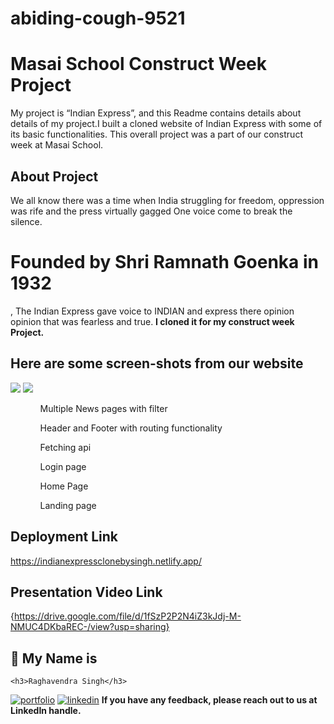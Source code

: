 # abiding-cough-9521
# Masai School Construct Week Project
My project is “Indian Express”, and this Readme contains details about details of my project.I built a cloned website of Indian Express with some of its basic functionalities. This overall project was a part of our construct week at Masai School.
## About Project
We all know there was a time when India struggling for freedom, oppression was rife and the press virtually gagged
One voice come to break the silence. <h1>Founded by Shri Ramnath Goenka in 1932</h1>, The Indian Express gave voice to INDIAN and express there opinion opinion that was fearless and true.
<b> I cloned it for my construct week Project. </b>

<h2>Here are some screen-shots from our website</h2>

<img src="https://drive.google.com/file/d/1lvmo6nzJHTCVAukuntsOiYpI-B9DUCHA/view?usp=sharing"/>


<img src= "https://lh3.googleusercontent.com/LVIU-MGK1bgwjip2ogYjXJbhjToUXBPLn0Ii7sHQ5CizEG6A8c_tdVB9LVMhjVFz_EbIyRFGeIlpfwbPNZ3DC1ZiuCCLMdaXTnbBPEKdINRKCu3DWDcgzw6TCuhbhpYwp6jQJdBlch0AOzEdJY6mZbvv4O38qdx3Q9jR82wi2J08tEv7mCx1E9eSlHeHVG3PgktUaCBQx1SlTJfRgs6BMfRQgz3RETQk3jwet59gcwvhV01cspoH4HjZU3wB9DaxyE8Aq8C8gbHCkCjXDRnp9p2cr3540t8QH6IAf61ntHwe_01LN7Hbe-FootdebZJQDxbuISnZ4Xzmuk9rjOefF4_OptdWRFskI8d4mRxKdSYvjYGCF1OxC903MKjX6EwYj9h9zYFOQBEWP03q0HUQQwZ38k1nXcSlnIgdokNo5hB8JZd0x1o0bvn0qPQvWwLNcaOCDd1u7yYMC1pKFGTwHsIwBv9GGTFFEYuV5jyXtpnI9Rjpl0harBSbsWbssk-J95t34szbVohgA9Tr8gt4cXNT98ib3-Jw34YlYWxhz3qflpJJXq4efMe9gtIW0oiDEyJSlP8bTp3prYe8xDv-C5mjWBY8sEJTW0L6SDLMK67UB3NNc5dK5K05RSr251p7lwbr8JKyf-OkbjQgwybyzFL4jRfCijCJQyxarpgtv-RSnMDrLHrnCkkPk23k-7cUZO48ID-E3Wqa8ijaos6PBhxJbCHdQHbHYuQ3SgUamjOQohVG17NjXVUvAnB1ApKDhXrnizuka_FK0hKWmviycKf2bLOLPikptG_h_dH0iglOsG4nz9rvI-393wHWeRlG2YGyXMhNcpjtZ6dgRL6z_QYipaNRnpN3uLjcPCuRkSvItdvx97CLEHNfvqvv9ck-Dn3qeSsAZ2fYwpfa0boyRFs9U60_DY-ZyAHTcc7mKqBS6C61OQ=w1169-h657-no?authuser=0"/>
<ol>
<ul>Multiple News pages with filter</ul>
  <ul>Header and Footer with routing functionality</ul>
<ul>Fetching api</ul>
<ul>Login page</ul>
<ul>Home Page </ul>
<ul>Landing page</ul>
</ol>

## Deployment Link
https://indianexpressclonebysingh.netlify.app/
## Presentation Video Link
{https://drive.google.com/file/d/1fSzP2P2N4iZ3kJdj-M-NMUC4DKbaREC-/view?usp=sharing}
## 🔗 My Name is
    <h3>Raghavendra Singh</h3>
[![portfolio](https://img.shields.io/badge/my_portfolio-000?style=for-the-badge&logo=ko-fi&logoColor=white)](https://github.com/raghavendra7992)
[![linkedin](https://img.shields.io/badge/linkedin-0A66C2?style=for-the-badge&logo=linkedin&logoColor=white)](https://www.linkedin.com/in/raghavendra-singh-792716180/)
<b>If you have any feedback, please reach out to us at LinkedIn handle.</b>
